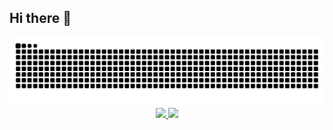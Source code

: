 ## Hi there 👋

<picture>
  <source media="(prefers-color-scheme: dark)" srcset="https://raw.githubusercontent.com/ericksvargas/ericksvargas/output/github-contribution-grid-snake-dark.svg">
  <source media="(prefers-color-scheme: light)" srcset="https://raw.githubusercontent.com/ericksvargas/ericksvargas/output/github-contribution-grid-snake.svg">
  <img alt="github contribution grid snake animation" src="https://raw.githubusercontent.com/ericksvargas/ericksvargas/output/github-contribution-grid-snake.svg">
</picture>

<!--github stats-->
<div align="center" style="display: inline">
   <a href="https://github.com/AecioJose">
   <div style="display: inline_block">
      <img height="175em" src="https://github-readme-stats.vercel.app/api?username=ericksvargas&show_icons=true&include_all_commits=true&count_private=true&bg_color=151515&border_color=9C4E6A&title_color=d7d8c0&text_color=d1c89a&icon_color=5aa2c9"/>
      <img height="175em" src="https://github-readme-stats.vercel.app/api/top-langs/?username=ericksvargas&layout=compact&langs_count=7&bg_color=151515&border_color=9C4E6A&title_color=d7d8c0&text_color=d5e5e4&icon_color=5aa2c9"/>
   </div>
</div>
